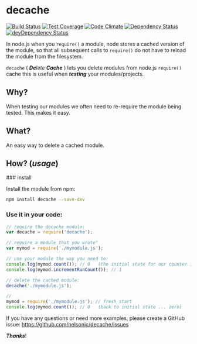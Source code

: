 # decache

[![Build Status](https://travis-ci.org/dwyl/decache.svg)](https://travis-ci.org/dwyl/decache)
[![Test Coverage](https://codeclimate.com/github/dwyl/decache/badges/coverage.svg)](https://codeclimate.com/github/dwyl/decache/coverage)
[![Code Climate](https://codeclimate.com/github/dwyl/decache/badges/gpa.svg)](https://codeclimate.com/github/dwyl/decache)
[![Dependency Status](https://david-dm.org/dwyl/decache.svg)](https://david-dm.org/dwyl/decache)
[![devDependency Status](https://david-dm.org/dwyl/decache/dev-status.svg)](https://david-dm.org/dwyl/decache#info=devDependencies)

In node.js when you `require()` a module, node stores a cached version of the
module, so that all subsequent calls to `require()` do not have to reload
the module from the filesystem.

`decache` ( _**De**lete **Cache**_ ) lets you delete modules from node.js `require()` cache
this is useful when _**testing**_ your modules/projects.

## Why?

When testing our modules we often need to re-require the module being tested.
This makes it easy.

## What?

An easy way to delete a cached module.

## How? (_usage_)

### install

Install the module from npm:

```sh
npm install decache --save-dev
```

### Use it in your code:

```js
// require the decache module:
var decache = require('decache');

// require a module that you wrote"
var mymod = require('./mymodule.js');

// use your module the way you need to:
console.log(mymod.count()); // 0   (the initial state for our counter is zero)
console.log(mymod.incrementRunCount()); // 1

// delete the cached module:
decache('./mymodule.js');

//
mymod = require('./mymodule.js'); // fresh start
console.log(mymod.count()); // 0   (back to initial state ... zero)
```

If you have any questions or need more examples, please create a GitHub issue:
https://github.com/nelsonic/decache/issues

***Thanks***!
